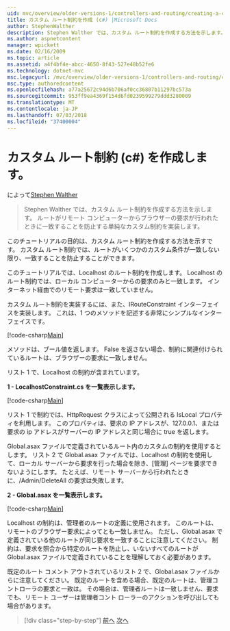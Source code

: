 ```yaml
---
uid: mvc/overview/older-versions-1/controllers-and-routing/creating-a-custom-route-constraint-cs
title: カスタム ルート制約を作成 (c#) |Microsoft Docs
author: StephenWalther
description: Stephen Walther では、カスタム ルート制約を作成する方法を示します。 単純な実装のルートがされたりすることを防止するカスタムの制約に一致する w.
ms.author: aspnetcontent
manager: wpickett
ms.date: 02/16/2009
ms.topic: article
ms.assetid: a4f4bf4e-abcc-4650-8f43-527e48b52fe6
ms.technology: dotnet-mvc
msc.legacyurl: /mvc/overview/older-versions-1/controllers-and-routing/creating-a-custom-route-constraint-cs
msc.type: authoredcontent
ms.openlocfilehash: a77a25672c94d6b706af0cc36807b11297bc573a
ms.sourcegitcommit: 953ff9ea4369f154d6fd0239599279ddd3280009
ms.translationtype: MT
ms.contentlocale: ja-JP
ms.lasthandoff: 07/03/2018
ms.locfileid: "37400004"
---
```

<a name="creating-a-custom-route-constraint-c"></a>カスタム ルート制約 (c#) を作成します。
====================
によって[Stephen Walther](https://github.com/StephenWalther)

> Stephen Walther では、カスタム ルート制約を作成する方法を示します。 ルートがリモート コンピューターからブラウザーの要求が行われたときに一致することを防止する単純なカスタム制約を実装します。


このチュートリアルの目的は、カスタム ルート制約を作成する方法を示すです。 カスタム ルート制約では、ルートがいくつかのカスタム条件が一致しない限り、一致することを防止することができます。

このチュートリアルでは、Localhost のルート制約を作成します。 Localhost のルート制約では、ローカル コンピューターからの要求のみと一致します。 インターネット経由でのリモート要求は一致していません。

カスタム ルート制約を実装するには、また、IRouteConstraint インターフェイスを実装します。 これは、1 つのメソッドを記述する非常にシンプルなインターフェイスです。

[!code-csharp[Main](creating-a-custom-route-constraint-cs/samples/sample1.cs)]

メソッドは、ブール値を返します。 False を返さない場合、制約に関連付けられているルートは、ブラウザーの要求に一致しません。

リスト 1 で、Localhost の制約が含まれています。

**1 - LocalhostConstraint.cs を一覧表示します。**

[!code-csharp[Main](creating-a-custom-route-constraint-cs/samples/sample2.cs)]

リスト 1 で制約では、HttpRequest クラスによって公開される IsLocal プロパティを利用します。 このプロパティは、要求の IP アドレスが、127.0.0.1、または要求の ip アドレスがサーバーの IP アドレスと同じ場合に true を返します。

Global.asax ファイルで定義されているルート内のカスタムの制約を使用するとします。 リスト 2 で Global.asax ファイルでは、Localhost の制約を使用して、ローカル サーバーから要求を行った場合を除き、[管理] ページを要求できないようにします。 たとえば、リモート サーバーから行われたときに、/Admin/DeleteAll の要求は失敗します。

**2 - Global.asax を一覧表示します。**

[!code-csharp[Main](creating-a-custom-route-constraint-cs/samples/sample3.cs)]

Localhost の制約は、管理者のルートの定義に使用されます。 このルートは、リモートのブラウザー要求によってとも一致しません。 ただし、Global.asax で定義されている他のルートが同じ要求を一致することに注意してください。 制約は、要求を照合から特定のルートを防止し、いないすべてのルートが Global.asax ファイルで定義されていることを理解しておく必要があります。

既定のルート コメント アウトされているリスト 2 で、Global.asax ファイルからに注意してください。 既定のルートを含める場合、既定のルートは、管理コントローラの要求と一致は。 その場合は、管理者ルートは一致しません、要求でも、リモート ユーザーは管理者コント ローラーのアクションを呼び出しても場合があります。

> [!div class="step-by-step"]
> [前へ](creating-a-route-constraint-cs.md)
> [次へ](asp-net-mvc-controller-overview-vb.md)

